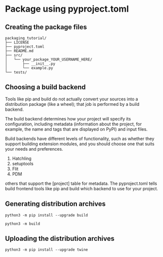 # Package using pyproject.toml

## Creating the package files

    packaging_tutorial/
    ├── LICENSE
    ├── pyproject.toml
    ├── README.md
    ├── src/
    │   └── your_package_YOUR_USERNAME_HERE/
    │       ├── __init__.py
    │       └── example.py
    └── tests/

## Choosing a build backend

Tools like pip and build do not actually convert your sources into a distribution package (like a wheel); that job is performed by a build backend. 

The build backend determines how your project will specify its configuration, including metadata (information about the project, for example, the name and tags that are displayed on PyPI) and input files.

Build backends have different levels of functionality, such as whether they support building extension modules, and you should choose one that suits your needs and preferences.

1. Hatchling
2. setuptools
3. Flit
4. PDM

others that support the [project] table for metadata.
The pyproject.toml tells build frontend tools like pip and build which backend to use for your project.

## Generating distribution archives

    python3 -m pip install --upgrade build

    python3 -m build

## Uploading the distribution archives

    python3 -m pip install --upgrade twine
